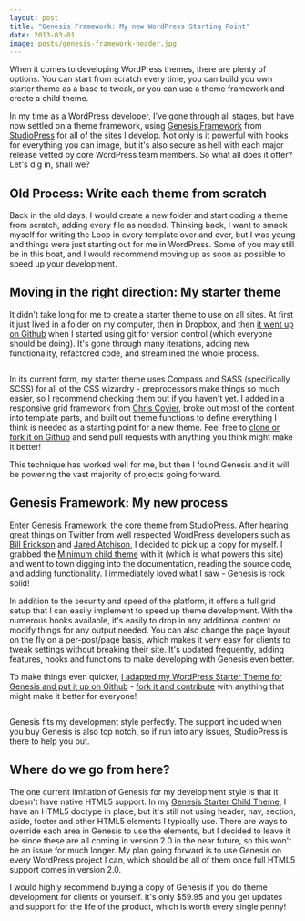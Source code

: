 ```yaml
---
layout: post
title: "Genesis Framework: My new WordPress Starting Point"
date: 2013-03-01
image: posts/genesis-framework-header.jpg
---
```


<p class="intro"><span class="dropcap">W</span>hen it comes to developing WordPress themes, there are plenty of options. You can start from scratch every time, you can build you own starter theme as a base to tweak, or you can use a theme framework and create a child theme.</p>

In my time as a WordPress developer, I've gone through all stages, but have now settled on a theme framework, using [Genesis Framework][genesis] from [StudioPress][studiopress] for all of the sites I develop. Not only is it powerful with hooks for everything you can image, but it's also secure as hell with each major release vetted by core WordPress team members. So what all does it offer? Let's dig in, shall we?

## Old Process: Write each theme from scratch

Back in the old days, I would create a new folder and start coding a theme from scratch, adding every file as needed. Thinking back, I want to smack myself for writing the Loop in every template over and over, but I was young and things were just starting out for me in WordPress. Some of you may still be in this boat, and I would recommend moving up as soon as possible to speed up your development.

## Moving in the right direction: My starter theme

It didn't take long for me to create a starter theme to use on all sites. At first it just lived in a folder on my computer, then in Dropbox, and then [it went up on Github][wp-starter] when I started using git for version control (which everyone should be doing). It's gone through many iterations, adding new functionality, refactored code, and streamlined the whole process.

<img src="{{ site.baseurl }}/assets/img/posts/wordpress-starter-theme-1024x354.jpg" alt="" />

In its current form, my starter theme uses Compass and SASS (specifically SCSS) for all of the CSS wizardry - preprocessors make things so much easier, so I recommend checking them out if you haven't yet. I added in a responsive grid framework from [Chris Coyier][css-tricks-grids], broke out most of the content into template parts, and built out theme functions to define everything I think is needed as a starting point for a new theme. Feel free to [clone or fork it on Github][wp-starter] and send pull requests with anything you think might make it better!

This technique has worked well for me, but then I found Genesis and it will be powering the vast majority of projects going forward.

## Genesis Framework: My new process

Enter [Genesis Framework][genesis], the core theme from [StudioPress][studiopress]. After hearing great things on Twitter from well respected WordPress developers such as [Bill Erickson][bill] and [Jared Atchison][jared], I decided to pick up a copy for myself. I grabbed the [Minimum child theme][minimum] with it (which is what powers this site) and went to town digging into the documentation, reading the source code, and adding functionality. I immediately loved what I saw - Genesis is rock solid!

In addition to the security and speed of the platform, it offers a full grid setup that I can easily implement to speed up theme development. With the numerous hooks available, it's easily to drop in any additional content or modify things for any output needed. You can also change the page layout on the fly on a per-post/page basis, which makes it very easy for clients to tweak settings without breaking their site. It's updated frequently, adding features, hooks and functions to make developing with Genesis even better.

To make things even quicker, [I adapted my WordPress Starter Theme for Genesis and put it up on Github][genesis-starter] - [fork it and contribute][genesis-starter] with anything that might make it better for everyone!

<img src="{{ site.baseurl }}/assets/img/posts/genesis-starter-theme.png" alt="" />

Genesis fits my development style perfectly. The support included when you buy Genesis is also top notch, so if run into any issues, StudioPress is there to help you out.

## Where do we go from here?

The one current limitation of Genesis for my development style is that it doesn't have native HTML5 support. In my [Genesis Starter Child Theme][genesis-starter], I have an HTML5 doctype in place, but it's still not using header, nav, section, aside, footer and other HTML5 elements I typically use. There are ways to override each area in Genesis to use the elements, but I decided to leave it be since these are all coming in version 2.0 in the near future, so this won't be an issue for much longer. My plan going forward is to use Genesis on every WordPress project I can, which should be all of them once full HTML5 support comes in version 2.0.

I would highly recommend buying a copy of Genesis if you do theme development for clients or yourself. It's only $59.95 and you get updates and support for the life of the product, which is worth every single penny!

[genesis]: http://my.studiopress.com/themes/genesis/
[studiopress]: http://www.studiopress.com/
[wp-starter]: https://github.com/mattbanks/WordPress-Starter-Theme
[css-tricks-grids]: http://css-tricks.com/dont-overthink-it-grids/
[bill]: http://www.twitter.com/billerickson
[jared]: http://twitter.com/jaredatch
[minimum]: http://my.studiopress.com/themes/minimum/
[genesis-starter]: https://github.com/mattbanks/Genesis-Starter-Child-Theme
